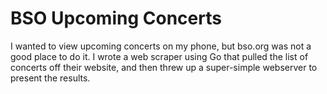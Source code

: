 # BSO Upcoming Concerts

I wanted to view upcoming concerts on my phone, but bso.org was not a good place to do it. I wrote a web scraper using Go that pulled the list of concerts off their website, and then threw up a super-simple webserver to present the results. 
